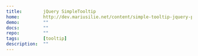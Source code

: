 ```yaml
---
title:        jQuery SimpleTooltip
home:         http://dev.mariusilie.net/content/simple-tooltip-jquery-plugin
demo:         ""
docs:         ""
repo:         ""
tags:         [tooltip]
description:  ""
---
```


